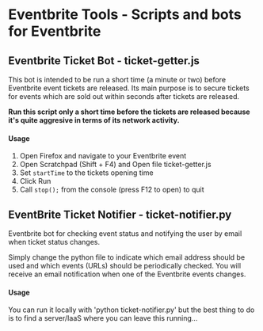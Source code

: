 # Eventbrite Tools - Scripts and bots for Eventbrite

## Eventbrite Ticket Bot - ticket-getter.js

This bot is intended to be run a short time (a minute or two) before Eventbrite event tickets are released. Its main purpose is to secure tickets for events which are sold out within seconds after tickets are released. 

**Run this script only a short time before the tickets are released because it's quite aggresive in terms of its network activity.**

#### Usage
1. Open Firefox and navigate to your Eventbrite event
2. Open Scratchpad (Shift + F4) and Open file ticket-getter.js
3. Set `startTime` to the tickets opening time
4. Click Run
5. Call `stop();` from the console (press F12 to open) to quit



## EventBrite Ticket Notifier - ticket-notifier.py

Eventbrite bot for checking event status and notifying the user by email when ticket status changes.

Simply change the python file to indicate which email address should be used and which events (URLs) should be periodically checked. You will receive an email notification when one of the Eventbrite events changes.

#### Usage
You can run it locally with 'python ticket-notifier.py' but the best thing to do is to find a server/IaaS where you can leave this running...
